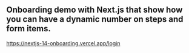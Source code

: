 ## Onboarding demo with Next.js that show how you can have a dynamic number on steps and form items.

https://nextjs-14-onboarding.vercel.app/login
